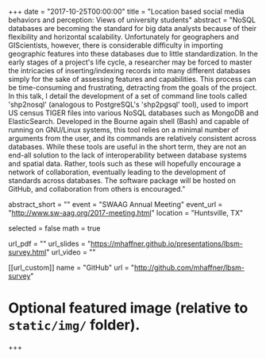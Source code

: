 +++
date = "2017-10-25T00:00:00"
title = "Location based social media behaviors and perception: Views of university students"
abstract = "NoSQL databases are becoming the standard for big data analysts because of their flexibility and horizontal scalability. Unfortunately for geographers and GIScientists, however, there is considerable difficulty in importing geographic features into these databases due to little standardization. In the early stages of a project's life cycle, a researcher may be forced to master the intricacies of inserting/indexing records into many different databases simply for the sake of assessing features and capabilities. This process can be time-consuming and frustrating, detracting from the goals of the project. In this talk, I detail the development of a set of command line tools called 'shp2nosql' (analogous to PostgreSQL's 'shp2pgsql' tool), used to import US census TIGER files into various NoSQL databases such as MongoDB and ElasticSearch. Developed in the Bourne again shell (Bash) and capable of running on GNU/Linux systems, this tool relies on a minimal number of arguments from the user, and its commands are relatively consistent across databases. While these tools are useful in the short term, they are not an end-all solution to the lack of interoperability between database systems and spatial data. Rather, tools such as these will hopefully encourage a network of collaboration, eventually leading to the development of standards across databases. The software package will be hosted on GitHub, and collaboration from others is encouraged."

abstract_short = ""
event = "SWAAG Annual Meeting"
event_url = "http://www.sw-aag.org/2017-meeting.html"
location = "Huntsville, TX"

selected = false
math = true

url_pdf = ""
url_slides = "https://mhaffner.github.io/presentations/lbsm-survey.html"
url_video = ""

[[url_custom]]
    name = "GitHub"
    url = "http://github.com/mhaffner/lbsm-survey"

# Optional featured image (relative to `static/img/` folder).
+++

